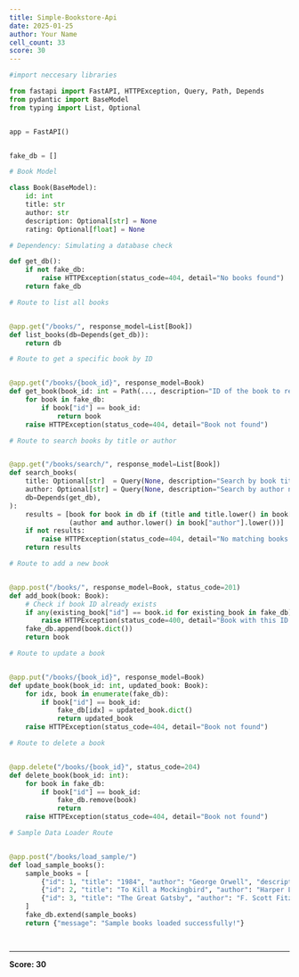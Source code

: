 ```yaml
---
title: Simple-Bookstore-Api
date: 2025-01-25
author: Your Name
cell_count: 33
score: 30
---
```


```python
#import neccesary libraries
```


```python
from fastapi import FastAPI, HTTPException, Query, Path, Depends
from pydantic import BaseModel
from typing import List, Optional
```


```python

```


```python
app = FastAPI()
```


```python

```


```python
fake_db = []
```


```python
# Book Model
```


```python
class Book(BaseModel):
    id: int
    title: str
    author: str
    description: Optional[str] = None
    rating: Optional[float] = None
```


```python
# Dependency: Simulating a database check
```


```python
def get_db():
    if not fake_db:
        raise HTTPException(status_code=404, detail="No books found")
    return fake_db
```


```python
# Route to list all books
```


```python

```


```python
@app.get("/books/", response_model=List[Book])
def list_books(db=Depends(get_db)):
    return db
```


```python
# Route to get a specific book by ID
```


```python

```


```python
@app.get("/books/{book_id}", response_model=Book)
def get_book(book_id: int = Path(..., description="ID of the book to retrieve")):
    for book in fake_db:
        if book["id"] == book_id:
            return book
    raise HTTPException(status_code=404, detail="Book not found")
```


```python
# Route to search books by title or author
```


```python

```


```python
@app.get("/books/search/", response_model=List[Book])
def search_books(
    title: Optional[str]  = Query(None, description="Search by book title"),
    author: Optional[str] = Query(None, description="Search by author name"),
    db=Depends(get_db),
):
    results = [book for book in db if (title and title.lower() in book["title"].lower()) or
               (author and author.lower() in book["author"].lower())]
    if not results:
        raise HTTPException(status_code=404, detail="No matching books found")
    return results
```


```python
# Route to add a new book
```


```python

```


```python
@app.post("/books/", response_model=Book, status_code=201)
def add_book(book: Book):
    # Check if book ID already exists
    if any(existing_book["id"] == book.id for existing_book in fake_db):
        raise HTTPException(status_code=400, detail="Book with this ID already exists")
    fake_db.append(book.dict())
    return book
```


```python
# Route to update a book
```


```python

```


```python
@app.put("/books/{book_id}", response_model=Book)
def update_book(book_id: int, updated_book: Book):
    for idx, book in enumerate(fake_db):
        if book["id"] == book_id:
            fake_db[idx] = updated_book.dict()
            return updated_book
    raise HTTPException(status_code=404, detail="Book not found")
```


```python
# Route to delete a book
```


```python

```


```python
@app.delete("/books/{book_id}", status_code=204)
def delete_book(book_id: int):
    for book in fake_db:
        if book["id"] == book_id:
            fake_db.remove(book)
            return
    raise HTTPException(status_code=404, detail="Book not found")
```


```python
# Sample Data Loader Route
```


```python

```


```python
@app.post("/books/load_sample/")
def load_sample_books():
    sample_books = [
        {"id": 1, "title": "1984", "author": "George Orwell", "description": "Dystopian novel", "rating": 4.8},
        {"id": 2, "title": "To Kill a Mockingbird", "author": "Harper Lee", "description": "Classic novel", "rating": 4.9},
        {"id": 3, "title": "The Great Gatsby", "author": "F. Scott Fitzgerald", "description": "1920s novel", "rating": 4.7}
    ]
    fake_db.extend(sample_books)
    return {"message": "Sample books loaded successfully!"}
```


```python

```


```python

```


---
**Score: 30**
